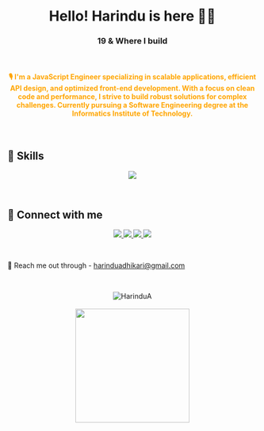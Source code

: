 <h1 align="center">Hello! Harindu is here 👋🏻 </h1>
<h3 align="center">19 & Where I build</h3>

<br>

<h4 align="center" style="color: orange;">
  <b>🎙️ I'm a JavaScript Engineer specializing in scalable applications, efficient API design, and optimized front-end development. 
  With a focus on clean code and performance, I strive to build robust solutions for complex challenges. 
  Currently pursuing a Software Engineering degree at the Informatics Institute of Technology.</b>
</h4>

<br>

## 🚀 Skills
<p align="center">
  <img src="https://skillicons.dev/icons?i=react,nodejs,sql,git,html,css,js,java,docker,figma,gcp,antdesign" />
</p>

<br>

## 🤝 Connect with me
<p align="center">
  <a href="https://www.linkedin.com/in/harindu-adhikari-201269243/" target="_blank">
    <img src="https://skillicons.dev/icons?i=linkedin" />
  </a>
  <a href="https://medium.com/@harinduadhikari" target="_blank">
    <img src="https://skillicons.dev/icons?i=medium" />
  </a>
  <a href="mailto:harinduadhikari@gmail.com">
    <img src="https://skillicons.dev/icons?i=gmail" />
  </a>
  <a href="https://www.hackerrank.com/profile/harinduadhikari" target="_blank">
    <img src="https://skillicons.dev/icons?i=hackerrank" />
  </a>
</p>

<br>

💬 Reach me out through - harinduadhikari@gmail.com <br>

<br>

<p align="center">
  <img src="https://github-readme-streak-stats.herokuapp.com/?user=HarinduA&theme=tokyonight&background=00000000&border=FF9102&stroke=FF9102&ring=FF9102&fire=FF9102&currStreakNum=FF9102&sideNums=FF9102&currStreakLabel=FF9102&sideLabels=FF9102&dates=FF9102" alt="HarinduA"/>
  <br><br>
  <img height="230em" src="https://github-profile-summary-cards.vercel.app/api/cards/profile-details?username=HarinduA&theme=github_dark"/>
</p>
